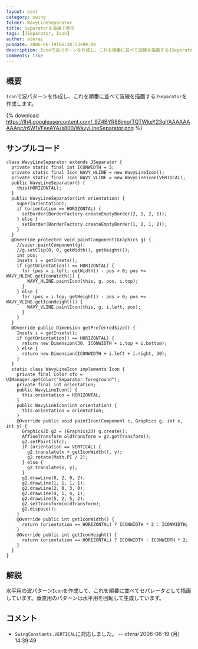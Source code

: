 ```yaml
---
layout: post
category: swing
folder: WavyLineSeparator
title: Separatorを波線で表示
tags: [JSeparator, Icon]
author: aterai
pubdate: 2006-06-19T06:28:53+09:00
description: Iconで波パターンを作成し、これを順番に並べて波線を描画するJSeparatorを作成します。
comments: true
---
```

## 概要
`Icon`で波パターンを作成し、これを順番に並べて波線を描画する`JSeparator`を作成します。

{% download https://lh4.googleusercontent.com/_9Z4BYR88imo/TQTWkeY23gI/AAAAAAAAApc/r6W1VFeeAYA/s800/WavyLineSeparator.png %}

## サンプルコード
<pre class="prettyprint"><code>class WavyLineSeparator extends JSeparator {
  private static final int ICONWIDTH = 3;
  private static final Icon WAVY_HLINE = new WavyLineIcon();
  private static final Icon WAVY_VLINE = new WavyLineIcon(VERTICAL);
  public WavyLineSeparator() {
    this(HORIZONTAL);
  }
  public WavyLineSeparator(int orientation) {
    super(orientation);
    if (orientation == HORIZONTAL) {
      setBorder(BorderFactory.createEmptyBorder(2, 1, 2, 1));
    } else {
      setBorder(BorderFactory.createEmptyBorder(1, 2, 1, 2));
    }
  }
  @Override protected void paintComponent(Graphics g) {
    //super.paintComponent(g);
    //g.setClip(0, 0, getWidth(), getHeight());
    int pos;
    Insets i = getInsets();
    if (getOrientation() == HORIZONTAL) {
      for (pos = i.left; getWidth() - pos &gt; 0; pos += WAVY_HLINE.getIconWidth()) {
        WAVY_HLINE.paintIcon(this, g, pos, i.top);
      }
    } else {
      for (pos = i.top; getHeight() - pos &gt; 0; pos += WAVY_VLINE.getIconHeight()) {
        WAVY_VLINE.paintIcon(this, g, i.left, pos);
      }
    }
  }
  @Override public Dimension getPreferredSize() {
    Insets i = getInsets();
    if (getOrientation() == HORIZONTAL) {
      return new Dimension(30, ICONWIDTH + i.top + i.bottom);
    } else {
      return new Dimension(ICONWIDTH + i.left + i.right, 30);
    }
  }
  static class WavyLineIcon implements Icon {
    private final Color sfc = UIManager.getColor("Separator.foreground");
    private final int orientation;
    public WavyLineIcon() {
      this.orientation = HORIZONTAL;
    }
    public WavyLineIcon(int orientation) {
      this.orientation = orientation;
    }
    @Override public void paintIcon(Component c, Graphics g, int x, int y) {
      Graphics2D g2 = (Graphics2D) g.create();
      AffineTransform oldTransform = g2.getTransform();
      g2.setPaint(sfc);
      if (orientation == VERTICAL) {
        g2.translate(x + getIconWidth(), y);
        g2.rotate(Math.PI / 2);
      } else {
        g2.translate(x, y);
      }
      g2.drawLine(0, 2, 0, 2);
      g2.drawLine(1, 1, 1, 1);
      g2.drawLine(2, 0, 3, 0);
      g2.drawLine(4, 1, 4, 1);
      g2.drawLine(5, 2, 5, 2);
      g2.setTransform(oldTransform);
      g2.dispose();
    }
    @Override public int getIconWidth() {
      return (orientation == HORIZONTAL) ? ICONWIDTH * 2 : ICONWIDTH;
    }
    @Override public int getIconHeight() {
      return (orientation == HORIZONTAL) ? ICONWIDTH : ICONWIDTH * 2;
    }
  }
}
</code></pre>

## 解説
水平用の波パターン`Icon`を作成して、これを順番に並べてセパレータとして描画しています。垂直用のパターンは水平用を回転して生成しています。

## コメント
- `SwingConstants.VERTICAL`に対応しました。 -- *aterai* 2006-06-19 (月) 14:39:49

<!-- dummy comment line for breaking list -->
